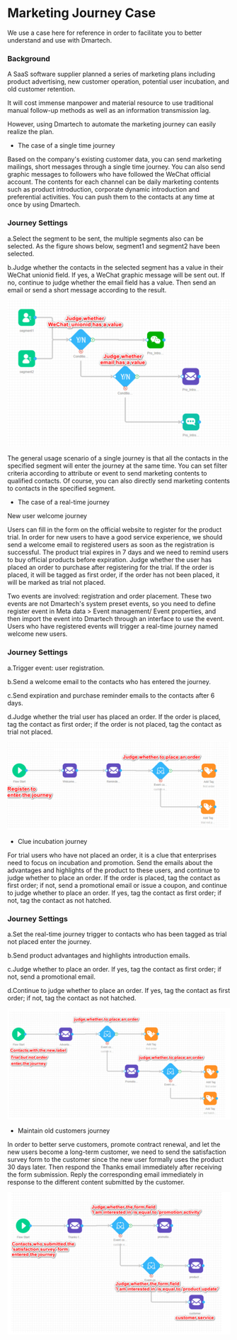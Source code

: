 # Marketing Journey Case

We use a case here for reference in order to facilitate you to better understand and use with Dmartech.

### Background

A SaaS software supplier planned a series of marketing plans including product advertising, new customer operation, potential user incubation, and old customer retention. 

It will cost immense manpower and material resource to use traditional manual follow-up methods as well as an information transmission lag. 

However, using Dmartech to automate the marketing journey can easily realize the plan. 

* The case of a single time journey 

Based on the company's existing customer data, you can send marketing mailings, short messages through a single time journey. You can also send graphic messages to followers who have followed the WeChat official account. The contents for each channel can be daily marketing contents such as product introduction, corporate dynamic introduction and preferential activities. You can push them to the contacts at any time at once by using Dmartech.

### Journey Settings

a.Select the segment to be sent, the multiple segments also can be selected. As the figure shows below, segment1 and segment2 have been selected. 

b.Judge whether the contacts in the selected segment has a value in their WeChat unionid field. If yes, a WeChat graphic message will be sent out. If no, continue to judge whether the email field has a value. Then send an email or send a short message according to the result.

![](../.gitbook/assets/image%20%28539%29.png)

The general usage scenario of a single journey is that all the contacts in the specified segment will enter the journey at the same time. You can set filter criteria according to attribute or event to send marketing contents to qualified contacts. Of course, you can also directly send marketing contents to contacts in the specified segment.

* The case of a real-time journey 

New user welcome journey 

Users can fill in the form on the official website to register for the product trial. In order for new users to have a good service experience, we should send a welcome email to registered users as soon as the registration is successful. The product trial expires in 7 days and we need to remind users to buy official products before expiration. Judge whether the user has placed an order to purchase after registering for the trial. If the order is placed, it will be tagged as first order, if the order has not been placed, it will be marked as trial not placed. 

Two events are involved: registration and order placement. These two events are not Dmartech's system preset events, so you need to define register event in Meta data &gt; Event management/ Event properties, and then import the event into Dmartech through an interface to use the event. Users who have registered events will trigger a real-time journey named welcome new users.

### Journey Settings 

a.Trigger event: user registration. 

b.Send a welcome email to the contacts who has entered the journey. 

c.Send expiration and purchase reminder emails to the contacts after 6 days. 

d.Judge whether the trial user has placed an order. If the order is placed, tag the contact as first order; if the order is not placed, tag the contact as trial not placed.

![](../.gitbook/assets/image%20%28540%29.png)

* Clue incubation journey 

For trial users who have not placed an order, it is a clue that enterprises need to focus on incubation and promotion. Send the emails about the advantages and highlights of the product to these users, and continue to judge whether to place an order. If the order is placed, tag the contact as first order; if not, send a promotional email or issue a coupon, and continue to judge whether to place an order. If yes, tag the contact as first order; if not, tag the contact as not hatched. 

### Journey Settings 

a.Set the real-time journey trigger to contacts who has been tagged as trial not placed enter the journey. 

b.Send product advantages and highlights introduction emails. 

c.Judge whether to place an order. If yes, tag the contact as first order; if not, send a promotional email. 

d.Continue to judge whether to place an order. If yes, tag the contact as first order; if not, tag the contact as not hatched.

![](../.gitbook/assets/image%20%28563%29.png)

* Maintain old customers journey 

In order to better serve customers, promote contract renewal, and let the new users become a long-term customer, we need to send the satisfaction survey form to the customer since the new user formally uses the product 30 days later. Then respond the Thanks email immediately after receiving the form submission. Reply the corresponding email immediately in response to the different content submitted by the customer.

![](../.gitbook/assets/image%20%28518%29.png)

